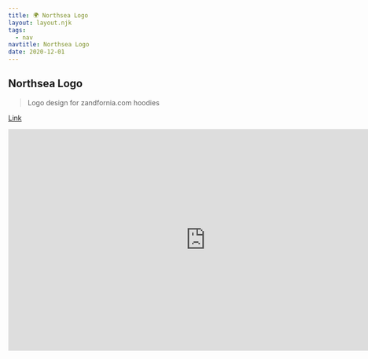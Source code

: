 ```yaml
---
title: 🌍 Northsea Logo
layout: layout.njk
tags:
  - nav
navtitle: Northsea Logo
date: 2020-12-01
---
```


## Northsea Logo

> Logo design for zandfornia.com hoodies

[Link](https://www.figma.com/file/td71tNZ1XPKW664B1hxAis/northsea.logo)

<iframe style="border: 1px solid rgba(0, 0, 0, 0.1);" width="800" height="450" src="https://www.figma.com/embed?embed_host=share&url=https%3A%2F%2Fwww.figma.com%2Ffile%2Ftd71tNZ1XPKW664B1hxAis%2Fnorthsea.logo%3Fnode-id%3D0%253A1" allowfullscreen></iframe>
